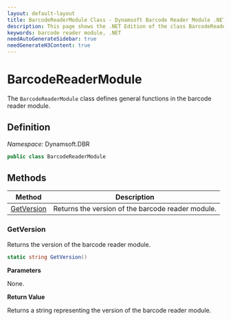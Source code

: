 ```yaml
---
layout: default-layout
title: BarcodeReaderModule Class - Dynamsoft Barcode Reader Module .NET Edition API Reference
description: This page shows the .NET Edition of the class BarcodeReaderModule in Barcode Reader Module.
keywords: barcode reader module, .NET
needAutoGenerateSidebar: true
needGenerateH3Content: true
---
```


# BarcodeReaderModule

The `BarcodeReaderModule` class defines general functions in the barcode reader module.

## Definition

*Namespace:* Dynamsoft.DBR


```csharp
public class BarcodeReaderModule 
```

## Methods

| Method                                                    | Description                                        |
| --------------------------------------------------------- | -------------------------------------------------- |
| [GetVersion](#getversion)                                 | Returns the version of the barcode reader module. |

### GetVersion

Returns the version of the barcode reader module.

```csharp
static string GetVersion()
```

**Parameters**

None.

**Return Value**

Returns a string representing the version of the barcode reader module.


